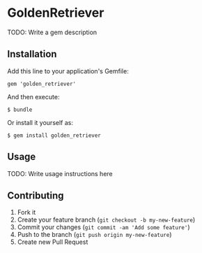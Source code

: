 # GoldenRetriever

TODO: Write a gem description

## Installation

Add this line to your application's Gemfile:

    gem 'golden_retriever'

And then execute:

    $ bundle

Or install it yourself as:

    $ gem install golden_retriever

## Usage

TODO: Write usage instructions here

## Contributing

1. Fork it
2. Create your feature branch (`git checkout -b my-new-feature`)
3. Commit your changes (`git commit -am 'Add some feature'`)
4. Push to the branch (`git push origin my-new-feature`)
5. Create new Pull Request
